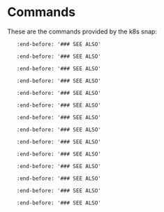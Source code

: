 # Commands

These are the commands provided by the k8s snap:

```{include} ../../_parts/commands/k8s.md
   :end-before: '### SEE ALSO'
```

```{include} ../../_parts/commands/k8s_bootstrap.md
   :end-before: '### SEE ALSO'
```

```{include} ../../_parts/commands/k8s_config.md
   :end-before: '### SEE ALSO'
```

```{include} ../../_parts/commands/k8s_disable.md
   :end-before: '### SEE ALSO'
```

```{include} ../../_parts/commands/k8s_enable.md
   :end-before: '### SEE ALSO'
```

```{include} ../../_parts/commands/k8s_get-join-token.md
   :end-before: '### SEE ALSO'
```

```{include} ../../_parts/commands/k8s_get.md
   :end-before: '### SEE ALSO'
```

```{include} ../../_parts/commands/k8s_join-cluster.md
   :end-before: '### SEE ALSO'
```

```{include} ../../_parts/commands/k8s_kubectl.md
   :end-before: '### SEE ALSO'
```

```{include} ../../_parts/commands/k8s_remove-node.md
   :end-before: '### SEE ALSO'
```

```{include} ../../_parts/commands/k8s_set.md
   :end-before: '### SEE ALSO'
```

```{include} ../../_parts/commands/k8s_status.md
   :end-before: '### SEE ALSO'
```

```{include} ../../_parts/commands/k8s_refresh-certs.md
   :end-before: '### SEE ALSO'
```

```{include} ../../_parts/commands/k8s_completion.md
   :end-before: '### SEE ALSO'
```
